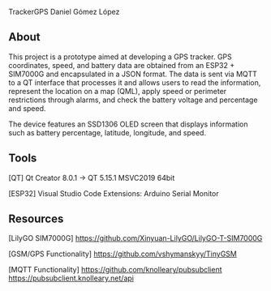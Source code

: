 TrackerGPS
 Daniel Gómez López

About
----------------------
This project is a prototype aimed at developing a GPS tracker. GPS coordinates, speed, and battery data 
are obtained from an ESP32 + SIM7000G and encapsulated in a JSON format. The data is sent via MQTT to a 
QT interface that processes it and allows users to read the information, represent the location on a map 
(QML), apply speed or perimeter restrictions through alarms, and check the battery voltage and percentage 
and speed.

The device features an SSD1306 OLED screen that displays information such as battery percentage, latitude, 
longitude, and speed.

Tools
----------------------

[QT]
Qt Creator 8.0.1 -> QT 5.15.1 MSVC2019 64bit

[ESP32]
Visual Studio Code
 Extensions:
	Arduino
	Serial Monitor 


Resources
----------------------

[LilyGO SIM7000G]
	https://github.com/Xinyuan-LilyGO/LilyGO-T-SIM7000G

[GSM/GPS Functionality]
	https://github.com/vshymanskyy/TinyGSM

[MQTT Functionality]
	https://github.com/knolleary/pubsubclient
	https://pubsubclient.knolleary.net/api
